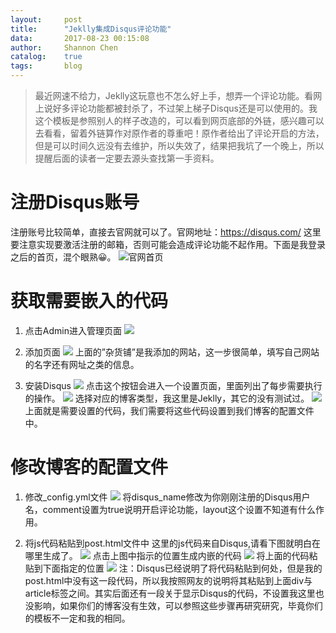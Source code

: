 ```yaml
---
layout:		post
title:		"Jeklly集成Disqus评论功能"
data:		2017-08-23 00:15:08
author: 	Shannon Chen
catalog:	true
tags:		blog
---
```


> 最近网速不给力，Jeklly这玩意也不怎么好上手，想弄一个评论功能。看网上说好多评论功能都被封杀了，不过架上梯子Disqus还是可以使用的。我这个模板是参照别人的样子改造的，可以看到网页底部的外链，感兴趣可以去看看，留着外链算作对原作者的尊重吧！原作者给出了评论开启的方法，但是可以时间久远没有去维护，所以失效了，结果把我坑了一个晚上，所以提醒后面的读者一定要去源头查找第一手资料。

# 注册Disqus账号
注册账号比较简单，直接去官网就可以了。官网地址：https://disqus.com/
这里要注意实现要激活注册的邮箱，否则可能会造成评论功能不起作用。下面是我登录之后的首页，混个眼熟😀。
![官网首页](http://ov1j8xxyp.bkt.clouddn.com/2017-08-23-15034191819707.jpg)

# 获取需要嵌入的代码
1. 点击Admin进入管理页面
![](http://ov1j8xxyp.bkt.clouddn.com/2017-08-23-15034193593483.jpg)

2. 添加页面
![](http://ov1j8xxyp.bkt.clouddn.com/2017-08-23-15034194217641.jpg)
上面的”杂货铺”是我添加的网站，这一步很简单，填写自己网站的名字还有网址之类的信息。

3. 安装Disqus
![](http://ov1j8xxyp.bkt.clouddn.com/2017-08-23-15034195580830.jpg)
点击这个按钮会进入一个设置页面，里面列出了每步需要执行的操作。
![](http://ov1j8xxyp.bkt.clouddn.com/2017-08-23-15034196554286.jpg)
选择对应的博客类型，我这里是Jeklly，其它的没有测试过。
![](http://ov1j8xxyp.bkt.clouddn.com/2017-08-23-15034197533092.jpg)
上面就是需要设置的代码，我们需要将这些代码设置到我们博客的配置文件中。

# 修改博客的配置文件
1. 修改_config.yml文件
![](http://ov1j8xxyp.bkt.clouddn.com/2017-08-23-15034198999325.jpg)
将disqus_name修改为你刚刚注册的Disqus用户名，comment设置为true说明开启评论功能，layout这个设置不知道有什么作用。

2. 将js代码粘贴到post.html文件中
这里的js代码来自Disqus,请看下图就明白在哪里生成了。
![](http://ov1j8xxyp.bkt.clouddn.com/2017-08-23-15034202373849.jpg)
点击上图中指示的位置生成内嵌的代码
![](http://ov1j8xxyp.bkt.clouddn.com/2017-08-23-15034202856037.jpg)
将上面的代码粘贴到下面指定的位置
![](http://ov1j8xxyp.bkt.clouddn.com/2017-08-23-15034204659770.jpg)
注：Disqus已经说明了将代码粘贴到何处，但是我的post.html中没有这一段代码，所以我按照网友的说明将其粘贴到上面div与article标签之间。其实后面还有一段关于显示Disqus的代码，不设置我这里也没影响，如果你们的博客没有生效，可以参照这些步骤再研究研究，毕竟你们的模板不一定和我的相同。



